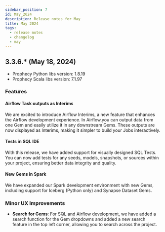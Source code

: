 ```yaml
---
sidebar_position: 7
id: May_2024
description: Release notes for May
title: May 2024
tags:
  - release notes
  - changelog
  - may
---
```


## 3.3.6.\* (May 18, 2024)

- Prophecy Python libs version: 1.8.19
- Prophecy Scala libs version: 7.1.97

### Features

#### Airflow Task outputs as Interims

We are excited to introduce Airflow Interims, a new feature that enhances the Airflow development experience.
In Airflow,you can output data from one Gem and easily utilize it in any downstream Gems. These outputs are now displayed as Interims, making it simpler to build your Jobs interactively.

#### Tests in SQL IDE

With this release, we have added support for visually designed SQL Tests.
You can now add tests for any seeds, models, snapshots, or sources within your project, ensuring better data integrity and quality.

#### New Gems in Spark

We have expanded our Spark development environment with new Gems, including support for Iceberg (Python only) and Synapse Dataset Gems.

### Minor UX Improvements

- **Search for Gems**: For SQL and Airflow development, we have added a search function for the Gem dropdowns and added a new search feature in the top left corner, allowing you to search across the project.
